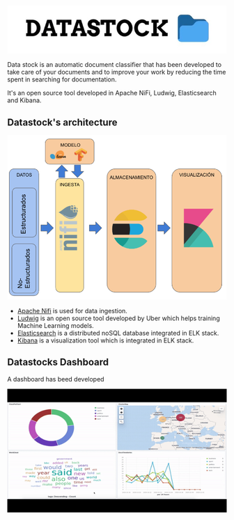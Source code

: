 !['Logo'](https://github.com/diecalsa/DataStock/blob/main/src/DataStockLogo.png)

Data stock is an automatic document classifier that has been developed to take care of your documents and to improve your work by reducing the time spent in searching for documentation.

It's an open source tool developed in Apache NiFi, Ludwig, Elasticsearch and Kibana. 

## Datastock's architecture

!['Arquitectura](https://github.com/diecalsa/DataStock/blob/main/src/arquitectura.png)

- [Apache Nifi](https://nifi.apache.org/) is used for data ingestion.
- [Ludwig](https://ludwig-ai.github.io/ludwig-docs/) is an open source tool developed by Uber which helps training Machine Learning models.
- [Elasticsearch](https://www.elastic.co/es/) is a distributed noSQL database integrated in ELK stack.
- [Kibana](https://www.elastic.co/es/) is a visualization tool which is integrated in ELK stack.


## Datastocks Dashboard

A dashboard has beed developed 

!['Visualizacion'](https://github.com/diecalsa/DataStock/blob/main/src/visualizacion.gif)